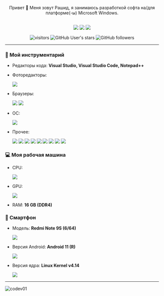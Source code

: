 <center>
Привет 👋 Меня зовут Рашид, я занимаюсь разработкой софта на/для платформе(-ы) Microsoft Windows.
<br><br>

[![](https://img.shields.io/badge/GMail-EA4335?logo=gmail&logoColor=fff)](mailto://codev01.private@gmail.com)
[![](https://img.shields.io/badge/VK-4680C2?logo=vk&logoColor=fff)](https://vk.com/codev01)
[![](https://img.shields.io/badge/Telegram-26A5E4?logo=telegram)](https://t.me/codev01)

![visitors](https://visitor-badge.laobi.icu/badge?page_id=codev01.codev01)
![GitHub User's stars](https://img.shields.io/github/stars/codev01)
![GitHub followers](https://img.shields.io/github/followers/codev01)
</center>

---

### 🔨 Мой инструментарий
- Редакторы кода: **Visual Studio, Visual Studio Code, Notepad++**

- Фоторедакторы: 
	
	![](https://img.shields.io/badge/Adobe%20Photoshop-31A8FF?logo=adobe-photoshop&logoColor=fff)

- Браузеры: 
	
	[![](https://img.shields.io/badge/Google%20Chrome-4285F4?logo=google-chrome&logoColor=fff)](https://www.google.com/intl/ru/chrome/) 
	![](https://img.shields.io/badge/Microsoft%20Edge-0078D7?logo=microsoft-edge&logoColor=fff)
- ОС: 
	
	![](https://img.shields.io/badge/Microsoft-Windows%2011%20(Pro)-0078D6?logo=windows&logoColor=fff)

- Прочее: 

	[![](https://img.shields.io/badge/GitHub-181717?logo=github&logoColor=fff)](https://github.com/codev01)
	![](https://img.shields.io/badge/C-A8B9CC?logo=c&logoColor=000)
	![](https://img.shields.io/badge/C%23-239120?logo=csharp&logoColor=fff)
	![](https://img.shields.io/badge/C++-00599C?logo=cplusplus&logoColor=fff)
	![](https://img.shields.io/badge/XAML-0C54C2?logo=xaml&logoColor=fff)
	![](https://img.shields.io/badge/Markdown-000000?logo=markdown&logoColor=fff)
	![](https://img.shields.io/badge/JSON-000000?logo=json&logoColor=fff)
	![](https://img.shields.io/badge/.NET-512BD4?logo=dotnet&logoColor=fff)
	![](https://img.shields.io/badge/GIT-F05032?logo=git&logoColor=fff)
    
### 💻 Моя рабочая машина
- CPU:
 
  ![](https://img.shields.io/badge/%20Core%20i3--8700K-0071C5?logo=intel)
- GPU: 
 
  ![](https://img.shields.io/badge/NVIDIA%20GeForce%20GTX%201060-76B900?logo=nvidia&logoColor=ffffff)
- RAM: **16 GB (DDR4)**

### 📱 Смартфон
- Модель: **Redmi Note 9S (6/64)**

	![](https://img.shields.io/badge/Xiaomi-FF6900?logo=xiaomi&logoColor=fff)
- Версия Android: **Android 11 (R)**

	![](https://img.shields.io/badge/AOSP-PixelExperience-3DDC84?logo=android&logoColor=fff)
- Версия ядра: **Linux Kernel v4.14**

	![](https://img.shields.io/badge/Linux%204.x-FCC624?logo=linux&logoColor=000)
---

![codev01](https://github-readme-stats.vercel.app/api?username=codev01&show_icons=true&title_color=ffffff&icon_color=58a6da&text_color=cccccc&bg_color=0d1117&hide_border=true&)
